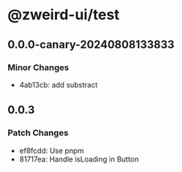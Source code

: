 # @zweird-ui/test


## 0.0.0-canary-20240808133833

### Minor Changes

- 4ab13cb: add substract
## 0.0.3

### Patch Changes

- ef8fcdd: Use pnpm
- 81717ea: Handle isLoading in Button
